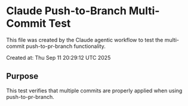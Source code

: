 # Claude Push-to-Branch Multi-Commit Test

This file was created by the Claude agentic workflow to test the multi-commit push-to-pr-branch functionality.

Created at: Thu Sep 11 20:29:12 UTC 2025

## Purpose
This test verifies that multiple commits are properly applied when using push-to-pr-branch.